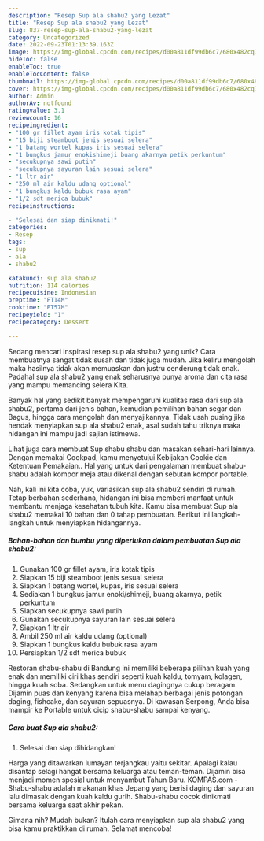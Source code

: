 ```yaml
---
description: "Resep Sup ala shabu2 yang Lezat"
title: "Resep Sup ala shabu2 yang Lezat"
slug: 837-resep-sup-ala-shabu2-yang-lezat
category: Uncategorized
date: 2022-09-23T01:13:39.163Z
image: https://img-global.cpcdn.com/recipes/d00a811df99db6c7/680x482cq70/sup-ala-shabu2-foto-resep-utama.jpg
hideToc: false
enableToc: true
enableTocContent: false
thumbnail: https://img-global.cpcdn.com/recipes/d00a811df99db6c7/680x482cq70/sup-ala-shabu2-foto-resep-utama.jpg
cover: https://img-global.cpcdn.com/recipes/d00a811df99db6c7/680x482cq70/sup-ala-shabu2-foto-resep-utama.jpg
author: Admin
authorAv: notfound
ratingvalue: 3.1
reviewcount: 16
recipeingredient:
- "100 gr fillet ayam iris kotak tipis"
- "15 biji steamboot jenis sesuai selera"
- "1 batang wortel kupas iris sesuai selera"
- "1 bungkus jamur enokishimeji buang akarnya petik perkuntum"
- "secukupnya sawi putih"
- "secukupnya sayuran lain sesuai selera"
- "1 ltr air"
- "250 ml air kaldu udang optional"
- "1 bungkus kaldu bubuk rasa ayam"
- "1/2 sdt merica bubuk"
recipeinstructions:

- "Selesai dan siap dinikmati!"
categories:
- Resep
tags:
- sup
- ala
- shabu2

katakunci: sup ala shabu2 
nutrition: 114 calories
recipecuisine: Indonesian
preptime: "PT14M"
cooktime: "PT57M"
recipeyield: "1"
recipecategory: Dessert

---
```





Sedang mencari inspirasi resep sup ala shabu2 yang unik? Cara membuatnya sangat tidak susah dan tidak juga mudah. Jika keliru mengolah maka hasilnya tidak akan memuaskan dan justru cenderung tidak enak. Padahal sup ala shabu2 yang enak seharusnya punya aroma dan cita rasa yang mampu memancing selera Kita.





Banyak hal yang sedikit banyak mempengaruhi kualitas rasa dari sup ala shabu2, pertama dari jenis bahan, kemudian pemilihan bahan segar dan Bagus, hingga cara mengolah dan menyajikannya. Tidak usah pusing jika hendak menyiapkan sup ala shabu2 enak,      asal sudah tahu triknya maka hidangan ini mampu jadi sajian istimewa.














Lihat juga cara membuat Sup shabu shabu dan masakan sehari-hari lainnya. Dengan memakai Cookpad, kamu menyetujui Kebijakan Cookie dan Ketentuan Pemakaian.. Hal yang untuk dari pengalaman membuat shabu-shabu adalah kompor meja atau dikenal dengan sebutan kompor portable.






Nah, kali ini kita coba, yuk, variasikan sup ala shabu2 sendiri di rumah. Tetap berbahan sederhana, hidangan ini bisa memberi manfaat untuk membantu menjaga kesehatan tubuh kita. Kamu bisa membuat Sup ala shabu2 memakai 10 bahan dan 0 tahap pembuatan. Berikut ini langkah-langkah untuk menyiapkan hidangannya.

<!--inarticleads1-->

##### Bahan-bahan dan bumbu yang diperlukan dalam pembuatan Sup ala shabu2:

1. Gunakan 100 gr fillet ayam, iris kotak tipis
1. Siapkan 15 biji steamboot jenis sesuai selera
1. Siapkan 1 batang wortel, kupas, iris sesuai selera
1. Sediakan 1 bungkus jamur enoki/shimeji, buang akarnya, petik perkuntum
1. Siapkan secukupnya sawi putih
1. Gunakan secukupnya sayuran lain sesuai selera
1. Siapkan 1 ltr air
1. Ambil 250 ml air kaldu udang (optional)
1. Siapkan 1 bungkus kaldu bubuk rasa ayam
1. Persiapkan 1/2 sdt merica bubuk


Restoran shabu-shabu di Bandung ini memiliki beberapa pilihan kuah yang enak dan memiliki ciri khas sendiri seperti kuah kaldu, tomyam, kolagen, hingga kuah soba. Sedangkan untuk menu dagingnya cukup beragam. Dijamin puas dan kenyang karena bisa melahap berbagai jenis potongan daging, fishcake, dan sayuran sepuasnya. Di kawasan Serpong, Anda bisa mampir ke Portable untuk cicip shabu-shabu sampai kenyang. 

<!--inarticleads2-->

##### Cara buat Sup ala shabu2:


1. Selesai dan siap dihidangkan!

Harga yang ditawarkan lumayan terjangkau yaitu sekitar. Apalagi kalau disantap selagi hangat bersama keluarga atau teman-teman. Dijamin bisa menjadi momen spesial untuk menyambut Tahun Baru. KOMPAS.com - Shabu-shabu adalah makanan khas Jepang yang berisi daging dan sayuran lalu dimasak dengan kuah kaldu gurih. Shabu-shabu cocok dinikmati bersama keluarga saat akhir pekan. 

Gimana nih? Mudah bukan? Itulah cara menyiapkan sup ala shabu2 yang bisa kamu praktikkan di rumah. Selamat mencoba!
